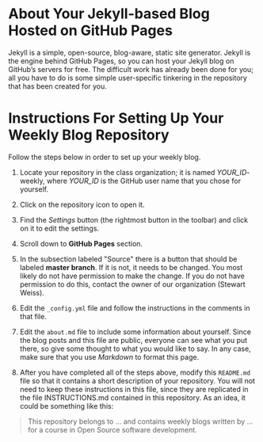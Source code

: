 # About Your Jekyll-based Blog Hosted on GitHub Pages

Jekyll is a simple, open-source, blog-aware, static site generator.
Jekyll is the engine behind GitHub Pages, so you can host your 
Jekyll blog on GitHub’s servers for free. The difficult work has
already been done for you; all you have to do is some simple
user-specific tinkering in the repository that has been created for
you.

# Instructions For Setting Up Your Weekly Blog Repository

Follow the steps below in order to set up your weekly blog.

1. Locate your repository in the class organization; 
it is named *YOUR_ID*-weekly, where *YOUR_ID* is the GitHub user name that you
chose for yourself. 

2. Click on the repository icon to open it.

3. Find the *Settings* button (the rightmost button in the toolbar)
and click on it to edit the settings.

4. Scroll down to **GitHub Pages** section.

5. In the subsection labeled "Source" there is a button that should be labeled
   **master branch**. If it is not, it needs to be changed. You most likely do 
   not have permission to make the change. 
   If you do not have permission to do this, contact the owner of our
   organization (Stewart Weiss).
    
6. Edit the `_config.yml` file and follow the instructions in the comments in that file.

7. Edit the `about.md` file to include some information about yourself. Since the
blog posts and this file are public, everyone can see what you put there, so 
give some thought to what you would like to say.
In any case, make sure that you use *Markdown* to format this page. 

8. After you have completed all of the steps above, modify this `README.md` file
so that it contains a short description of your repository. 
You will not need to keep these instructions in this file, since they 
are replicated in the file INSTRUCTIONS.md contained in this repository. 
As an idea, it could be something like this:

> This repository belongs to ... and contains weekly blogs written by ...
> for a course in Open Source software development.
 

